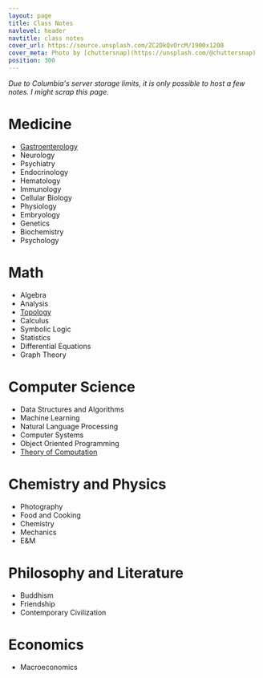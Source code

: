 ```yaml
---
layout: page
title: Class Notes
navlevel: header
navtitle: class notes
cover_url: https://source.unsplash.com/ZC2DkQvOrcM/1900x1200
cover_meta: Photo by [chuttersnap](https://unsplash.com/@chuttersnap)
position: 300
---
```

*Due to Columbia's server storage limits, it is only possible to host a few notes. I might scrap this page.*

# Medicine
- [Gastroenterology](http://columbia.edu/~rl2595/gi.html)
- Neurology
- Psychiatry
- Endocrinology
- Hematology
- Immunology
- Cellular Biology
- Physiology
- Embryology
- Genetics
- Biochemistry
- Psychology

# Math
- Algebra
- Analysis
- [Topology](https://drive.google.com/open?id=0B-2unwPWq7WuTnYzTExWRVdjSjA)
- Calculus
- Symbolic Logic
- Statistics
- Differential Equations
- Graph Theory

# Computer Science
- Data Structures and Algorithms
- Machine Learning
- Natural Language Processing
- Computer Systems
- Object Oriented Programming
- [Theory of Computation](https://drive.google.com/open?id=0B-2unwPWq7WudjRacWs4RzFMRWc)

# Chemistry and Physics
- Photography
- Food and Cooking
- Chemistry
- Mechanics
- E&M

# Philosophy and Literature
- Buddhism
- Friendship
- Contemporary Civilization

# Economics
- Macroeconomics

